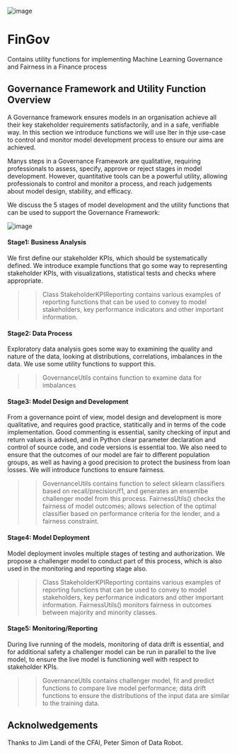 ![image](https://user-images.githubusercontent.com/55665698/207409340-eb3aab6d-4271-4808-ac59-9d458107b34e.png)

# FinGov
Contains utility functions for implementing Machine Learning Governance and Fairness in a Finance process

## Governance Framework and Utility Function Overview

A Governance framework ensures models in an organisation achieve all their key stakeholder requirements satisfactorily, and in a safe, verifiable way. In this section we introduce functions we will use lter in thje use-case to control and monitor model development process to ensure our aims are achieved.

Manys steps in a Governance Framework are qualitative, requiring professionals to assess, specify, approve or reject stages in model development. However, quantitative tools can be a powerful utility, allowing professionals to control and monitor a process, and reach judgements about model design, stability, and efficacy. 

We discuss the 5 stages of model development and the utility functions that can be used to support the Governance Framework:

![image](https://user-images.githubusercontent.com/55665698/207409773-6deed53a-ed60-46fc-a418-1a8416d68e27.png)


#### Stage1: Business Analysis
We first define our stakeholder KPIs, which should be systematically defined. We introduce example functions that go some way to representing stakeholder KPIs, with visualizations, statistical tests and checks where appropriate. 

>> Class StakeholderKPIReporting contains various examples of reporting functions that can be used to convey to model stakeholders, key performance indicators and other important information.

#### Stage2: Data Process
Exploratory data analysis goes some way to examining the quality and nature of the data, looking at distributions, correlations, imbalances in the data. We use some utility functions to support this.

>> GovernanceUtils contains function to examine data for imbalances

#### Stage3: Model Design and Development
From a governance point of view, model design and development is more qualitative, and requires good practice, statitically and in terms of the code implementation. Good commenting is essential, sanity checking of input and return values is advised, and in Python clear parameter declaration and control of source code, and code versions is essential too. 
We also need to ensure that the outcomes of our model are fair to different population groups, as well as having a good precision to protect the business from loan losses. We will introduce functions to ensure fairness.

>> GovernanceUtils contains function to select sklearn classifiers based on recall/precision/f1, and generates an ensemlbe challenger model from this process.
>> FairnessUtils() checks the fairness of model outcomes; allows selection of the optimal classifier based on performance criteria for the lender, and a fairness constraint.

#### Stage4: Model Deployment
Model deployment involes multiple stages of testing and authorization. We propose a challenger model to conduct part of this process, which is also used in the monitoring and reporting stage also.

>> Class StakeholderKPIReporting contains various examples of reporting functions that can be used to convey to model stakeholders, key performance indicators and other important information.
>> FairnessUtils() monitors fairness in outcomes between majority and minority classes.

#### Stage5: Monitoring/Reporting
During live running of the models, monitoring of data drift is essential, and for additional safety a challenger model can be run in parallel to the live model, to ensure the live model is functioning well with respect to stakeholder KPIs.

>> GovernanceUtils contains challenger model, fit and predict functions to compare live model performance; data drift functions to ensure the distributions of the input data are similar to the training data.

## Acknolwedgements
Thanks to Jim Landi of the CFAI, Peter Simon of Data Robot.
